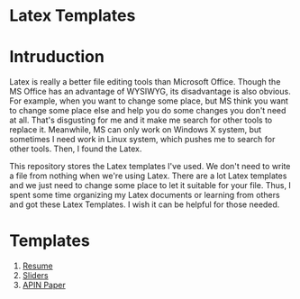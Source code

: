 # Latex Templates

# Intruduction

Latex is really a better file editing tools than Microsoft Office. Though the MS Office has an advantage of WYSIWYG, its disadvantage is also obvious. For example, when you want to change some place, but MS think you want to change some place else and help you do some changes you don't need at all. That's disgusting for me and it make me search for other tools to replace it. Meanwhile, MS can only work on Windows X system, but sometimes I need work in Linux system, which pushes me to search for other tools. Then, I found the Latex.

This repository stores the Latex templates I've used. We don't need to write a file from nothing when we're using Latex. There are a lot Latex templates and we just need to change some place to let it suitable for your file. Thus, I spent some time organizing my Latex documents or learning from others and got these Latex Templates. I wish it can be helpful for those needed.

# Templates

1. [Resume](https://github.com/Veviz/LaTex-Templates/tree/master/Resume)
2. [Sliders](https://github.com/Veviz/LaTex-Templates/tree/master/Sliders)
3. [APIN Paper](https://github.com/Veviz/LaTex-Templates/tree/master/APIN%20Paper)
